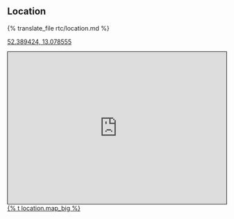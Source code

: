 ## Location 
{% translate_file rtc/location.md %}
<!-- Geo link for opening map with a smartphone, see https://stackoverflow.com/a/10632079 -->
<a href="geo:52.389424,13.078555" target="_blank">52.389424, 13.078555</a>

<!-- from openstreetmap.org -> export -> HTML -> include marker #
52.38935,13.07807?z=19
-->
<iframe width="100%" height="350" frameborder="0" scrolling="no"
        marginheight="0" marginwidth="0"
        src="https://www.openstreetmap.org/export/embed.html?bbox=13.075844049453737%2C52.38866075474167%2C13.080301880836489%2C52.39004559897564&amp;layer=mapnik&amp;marker=52.38935318228958%2C13.078072965145111" style="border: 1px solid black"></iframe><a href="https://www.openstreetmap.org/?mlat=52.38942&amp;mlon=13.07858#map=19/52.38942/13.07858">{% t location.map_big %}</a>

<!-- Die machBar verfügt über diese Bereiche:

    Seminarraum für Treffen
    Holzwerkstatt (Holzbearbeitungsmaschinen und Handwerkzeuge)
    Rapid Prototyping (Lasercutter, CNC-Fräse, 3D Drucker und 3D Scanner)
    Elektronik Labor (Lötstationen, PCB-Fräse, Oszilloskop, ..)
    Die bioPunk.kitchen, ein Biolabor gleich nebenan

Alles kann frei nach Absprache genutzt werden. Der Hackerspace zahlt Miete und andere Kosten aus freiwilligen Beiträgen und wird durch Leute, die geförderte Projekte in ihm machen, finanziert. Dein Beitrag ist willkommen, sei es Hilfe, Geld, Ordnung oder was du sonst so siehst, das den Hackerspace bereichert. -->